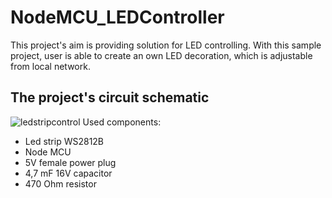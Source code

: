 # NodeMCU_LEDController
This project's aim is providing solution for LED controlling. With this sample project, user is able to create an own LED decoration, which is adjustable from local network.

## The project's circuit schematic
![ledstripcontrol](https://user-images.githubusercontent.com/36195029/39667924-2aa93c6c-50c1-11e8-824d-d1a423b9b953.png)
Used components:
- Led strip WS2812B
- Node MCU
- 5V female power plug
- 4,7 mF 16V capacitor
- 470 Ohm resistor

